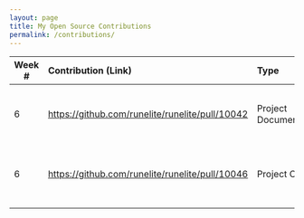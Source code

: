 ```yaml
---
layout: page
title: My Open Source Contributions
permalink: /contributions/
---
```


<!--
Type of the contribution should be "Wikipedia edit", "OpenStreet Map feature", "Project Documentation", "Project Code", "Blog Edit", etc.

The description should include a brief summary of what you did.

Replace the first row below with your contribution.

-->





| Week #       | Contribution (Link)  | Type  | Description |
|---|:---|:---|:---|
|  6   | https://github.com/runelite/runelite/pull/10042    | Project Documentation    | Added some documentation which should populate a javadoc    |
|   6  |  https://github.com/runelite/runelite/pull/10046   |  Project Code   |   Added a feature which closes 2 issues on the repo.   |
|     |     |     |      |
